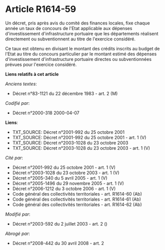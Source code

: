 # Article R1614-59

Un décret, pris après avis du comité des finances locales, fixe chaque année un taux de concours de l'Etat applicable aux
dépenses d'investissement d'infrastructure portuaire que les départements réalisent directement ou subventionnent au titre de
l'exercice considéré.

Ce taux est obtenu en divisant le montant des crédits inscrits au budget de l'Etat au titre du concours particulier par le
montant estimé des dépenses d'investissement d'infrastructure portuaire directes ou subventionnées prévues pour l'exercice
considéré.

**Liens relatifs à cet article**

_Anciens textes_:

  - Décret n°83-1121 du 22 décembre 1983 - art. 2 (M)

_Codifié par_:

  - Décret n°2000-318 2000-04-07

**Liens**:

  - TXT_SOURCE: Décret n°2001-992 du 25 octobre 2001
  - TXT_SOURCE: Décret n°2001-992 du 25 octobre 2001 - art. 1 (V)
  - TXT_SOURCE: Décret n°2003-1028 du 23 octobre 2003
  - TXT_SOURCE: Décret n°2003-1028 du 23 octobre 2003 - art. 1 (V)

_Cité par_:

  - Décret n°2001-992 du 25 octobre 2001 - art. 1 (V)
  - Décret n°2003-1028 du 23 octobre 2003 - art. 1 (V)
  - Décret n°2005-340 du 5 avril 2005 - art. 1 (V)
  - Décret n°2005-1496 du 29 novembre 2005 - art. 1 (V)
  - Décret n°2006-1212 du 3 octobre 2006 - art. 1 (V)
  - Code général des collectivités territoriales - art. R1614-60 (Ab)
  - Code général des collectivités territoriales - art. R1614-61 (Ab)
  - Code général des collectivités territoriales - art. R1614-62 (Ab)

_Modifié par_:

  - Décret n°2003-592 du 2 juillet 2003 - art. 2 ()

_Abrogé par_:

  - Décret n°2008-442 du 30 avril 2008 - art. 2
